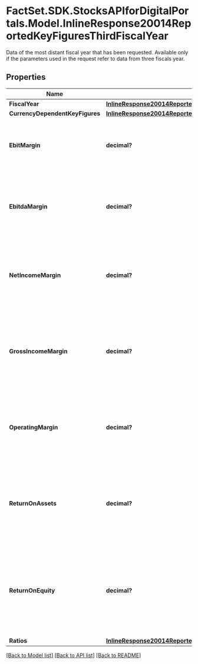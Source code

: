 # FactSet.SDK.StocksAPIforDigitalPortals.Model.InlineResponse20014ReportedKeyFiguresThirdFiscalYear
Data of the most distant fiscal year that has been requested. Available only if the parameters used in the request refer to data from three fiscals year.

## Properties

Name | Type | Description | Notes
------------ | ------------- | ------------- | -------------
**FiscalYear** | [**InlineResponse20014ReportedKeyFiguresFirstFiscalYearFiscalYear**](InlineResponse20014ReportedKeyFiguresFirstFiscalYearFiscalYear.md) |  | [optional] 
**CurrencyDependentKeyFigures** | [**InlineResponse20014ReportedKeyFiguresFirstFiscalYearCurrencyDependentKeyFigures**](InlineResponse20014ReportedKeyFiguresFirstFiscalYearCurrencyDependentKeyFigures.md) |  | [optional] 
**EbitMargin** | **decimal?** | EBIT margin, which is the ratio of the EBIT, divided by the total sales revenue. | [optional] 
**EbitdaMargin** | **decimal?** | EBITDA margin, which is the ratio of the EBITDA, divided by the total sales revenue. | [optional] 
**NetIncomeMargin** | **decimal?** | Net income margin, which is the ratio of the net income, divided by the total sales revenue. | [optional] 
**GrossIncomeMargin** | **decimal?** | Gross income margin, which is the ratio of the gross income, divided by the total sales revenue. | [optional] 
**OperatingMargin** | **decimal?** | Operating margin, which is the ratio of the operating income, divided by the sales revenue. | [optional] 
**ReturnOnAssets** | **decimal?** | Return on assets (ROA), which is the ratio of the net income, divided by the two-fiscal-year average of the total assets. | [optional] 
**ReturnOnEquity** | **decimal?** | Return on equity (ROE), which is the ratio of the net income, divided by the two-fiscal-year average of the total shareholders&#39; equity. | [optional] 
**Ratios** | [**InlineResponse20014ReportedKeyFiguresFirstFiscalYearRatios**](InlineResponse20014ReportedKeyFiguresFirstFiscalYearRatios.md) |  | [optional] 

[[Back to Model list]](../README.md#documentation-for-models) [[Back to API list]](../README.md#documentation-for-api-endpoints) [[Back to README]](../README.md)


